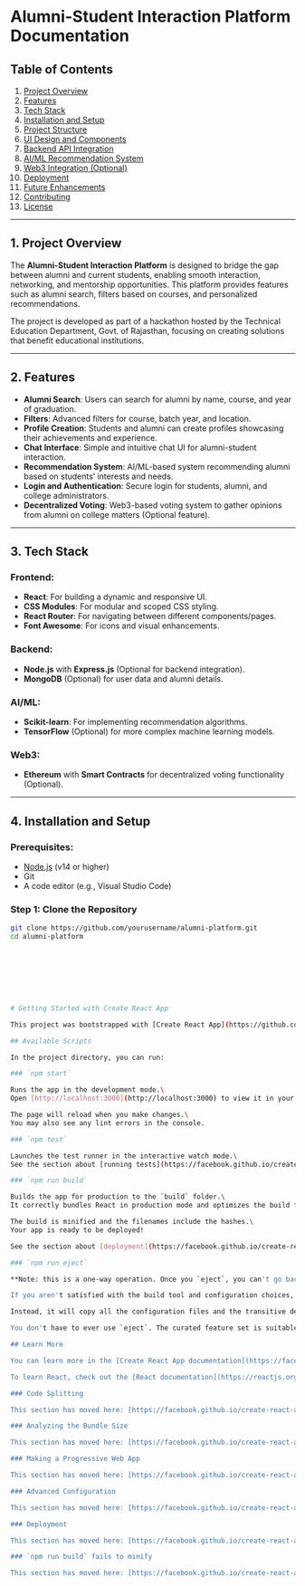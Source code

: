 # Alumni-Student Interaction Platform Documentation

## Table of Contents
1. [Project Overview](#1-project-overview)
2. [Features](#2-features)
3. [Tech Stack](#3-tech-stack)
4. [Installation and Setup](#4-installation-and-setup)
5. [Project Structure](#5-project-structure)
6. [UI Design and Components](#6-ui-design-and-components)
7. [Backend API Integration](#7-backend-api-integration)
8. [AI/ML Recommendation System](#8-ai-ml-recommendation-system)
9. [Web3 Integration (Optional)](#9-web3-integration-optional)
10. [Deployment](#10-deployment)
11. [Future Enhancements](#11-future-enhancements)
12. [Contributing](#12-contributing)
13. [License](#13-license)

---

## 1. Project Overview
The **Alumni-Student Interaction Platform** is designed to bridge the gap between alumni and current students, enabling smooth interaction, networking, and mentorship opportunities. This platform provides features such as alumni search, filters based on courses, and personalized recommendations.

The project is developed as part of a hackathon hosted by the Technical Education Department, Govt. of Rajasthan, focusing on creating solutions that benefit educational institutions.

---

## 2. Features
- **Alumni Search**: Users can search for alumni by name, course, and year of graduation.
- **Filters**: Advanced filters for course, batch year, and location.
- **Profile Creation**: Students and alumni can create profiles showcasing their achievements and experience.
- **Chat Interface**: Simple and intuitive chat UI for alumni-student interaction.
- **Recommendation System**: AI/ML-based system recommending alumni based on students’ interests and needs.
- **Login and Authentication**: Secure login for students, alumni, and college administrators.
- **Decentralized Voting**: Web3-based voting system to gather opinions from alumni on college matters (Optional feature).

---

## 3. Tech Stack

### Frontend:
- **React**: For building a dynamic and responsive UI.
- **CSS Modules**: For modular and scoped CSS styling.
- **React Router**: For navigating between different components/pages.
- **Font Awesome**: For icons and visual enhancements.

### Backend:
- **Node.js** with **Express.js** (Optional for backend integration).
- **MongoDB** (Optional) for user data and alumni details.

### AI/ML:
- **Scikit-learn**: For implementing recommendation algorithms.
- **TensorFlow** (Optional) for more complex machine learning models.

### Web3:
- **Ethereum** with **Smart Contracts** for decentralized voting functionality (Optional).

---

## 4. Installation and Setup

### Prerequisites:
- [Node.js](https://nodejs.org/en/download/) (v14 or higher)
- Git
- A code editor (e.g., Visual Studio Code)

### Step 1: Clone the Repository
```bash
git clone https://github.com/yourusername/alumni-platform.git
cd alumni-platform








# Getting Started with Create React App

This project was bootstrapped with [Create React App](https://github.com/facebook/create-react-app).

## Available Scripts

In the project directory, you can run:

### `npm start`

Runs the app in the development mode.\
Open [http://localhost:3000](http://localhost:3000) to view it in your browser.

The page will reload when you make changes.\
You may also see any lint errors in the console.

### `npm test`

Launches the test runner in the interactive watch mode.\
See the section about [running tests](https://facebook.github.io/create-react-app/docs/running-tests) for more information.

### `npm run build`

Builds the app for production to the `build` folder.\
It correctly bundles React in production mode and optimizes the build for the best performance.

The build is minified and the filenames include the hashes.\
Your app is ready to be deployed!

See the section about [deployment](https://facebook.github.io/create-react-app/docs/deployment) for more information.

### `npm run eject`

**Note: this is a one-way operation. Once you `eject`, you can't go back!**

If you aren't satisfied with the build tool and configuration choices, you can `eject` at any time. This command will remove the single build dependency from your project.

Instead, it will copy all the configuration files and the transitive dependencies (webpack, Babel, ESLint, etc) right into your project so you have full control over them. All of the commands except `eject` will still work, but they will point to the copied scripts so you can tweak them. At this point you're on your own.

You don't have to ever use `eject`. The curated feature set is suitable for small and middle deployments, and you shouldn't feel obligated to use this feature. However we understand that this tool wouldn't be useful if you couldn't customize it when you are ready for it.

## Learn More

You can learn more in the [Create React App documentation](https://facebook.github.io/create-react-app/docs/getting-started).

To learn React, check out the [React documentation](https://reactjs.org/).

### Code Splitting

This section has moved here: [https://facebook.github.io/create-react-app/docs/code-splitting](https://facebook.github.io/create-react-app/docs/code-splitting)

### Analyzing the Bundle Size

This section has moved here: [https://facebook.github.io/create-react-app/docs/analyzing-the-bundle-size](https://facebook.github.io/create-react-app/docs/analyzing-the-bundle-size)

### Making a Progressive Web App

This section has moved here: [https://facebook.github.io/create-react-app/docs/making-a-progressive-web-app](https://facebook.github.io/create-react-app/docs/making-a-progressive-web-app)

### Advanced Configuration

This section has moved here: [https://facebook.github.io/create-react-app/docs/advanced-configuration](https://facebook.github.io/create-react-app/docs/advanced-configuration)

### Deployment

This section has moved here: [https://facebook.github.io/create-react-app/docs/deployment](https://facebook.github.io/create-react-app/docs/deployment)

### `npm run build` fails to minify

This section has moved here: [https://facebook.github.io/create-react-app/docs/troubleshooting#npm-run-build-fails-to-minify](https://facebook.github.io/create-react-app/docs/troubleshooting#npm-run-build-fails-to-minify)
